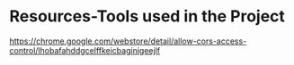 # Resources-Tools used in the Project
https://chrome.google.com/webstore/detail/allow-cors-access-control/lhobafahddgcelffkeicbaginigeejlf

